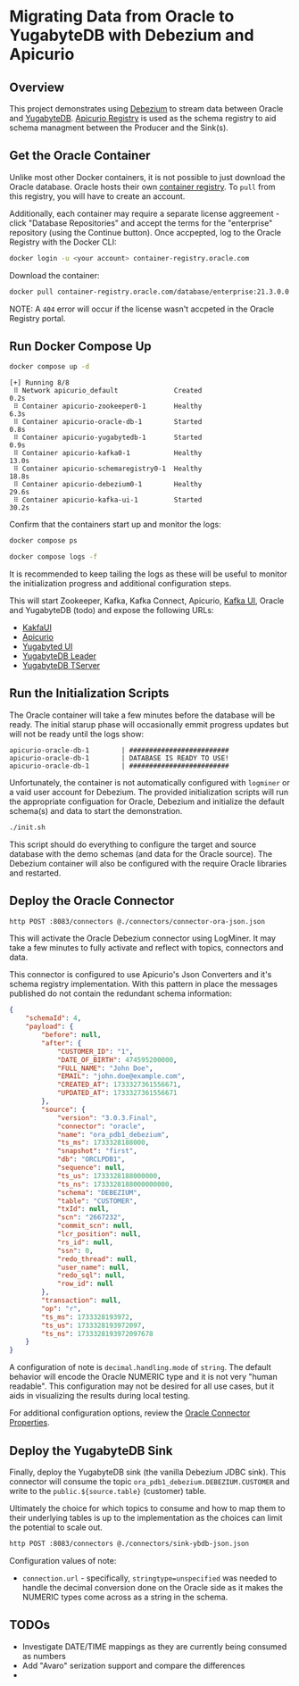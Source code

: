# Migrating Data from Oracle to YugabyteDB with Debezium and Apicurio

## Overview

This project demonstrates using [Debezium](https://debezium.io/) to stream data
between Oracle and [YugabyteDB](https://www.yugabyte.com/). [Apicurio Registry](https://www.apicur.io/registry/)
is used as the schema registry to aid schema managment between the Producer and
the Sink(s).

## Get the Oracle Container

Unlike most other Docker containers, it is not possible to just download the
Oracle database. Oracle hosts their own [container registry](https://container-registry.oracle.com).
To `pull` from this registry, you will have to create an account.

Additionally, each container may require a separate license aggreement - click
"Database Repositories" and accept the terms for the "enterprise" repository
(using the Continue button). Once accpepted, log to the Oracle Registry with
the Docker CLI:

```bash
docker login -u <your account> container-registry.oracle.com
```

Download the container:

```bash
docker pull container-registry.oracle.com/database/enterprise:21.3.0.0
```

NOTE: A `404` error will occur if the license wasn't accpeted in the Oracle Registry portal.

## Run Docker Compose Up

```bash
docker compose up -d
```

```shell
[+] Running 8/8
 ⠿ Network apicurio_default              Created                        0.2s
 ⠿ Container apicurio-zookeeper0-1       Healthy                        6.3s
 ⠿ Container apicurio-oracle-db-1        Started                        0.8s
 ⠿ Container apicurio-yugabytedb-1       Started                        0.9s
 ⠿ Container apicurio-kafka0-1           Healthy                        13.0s
 ⠿ Container apicurio-schemaregistry0-1  Healthy                        18.8s
 ⠿ Container apicurio-debezium0-1        Healthy                        29.6s
 ⠿ Container apicurio-kafka-ui-1         Started                        30.2s
```

Confirm that the containers start up and monitor the logs:

```bash
docker compose ps
```

```bash
docker compose logs -f
```

It is recommended to keep tailing the logs as these will be useful to monitor
the initialization progress and additional configuration steps.

This will start Zookeeper, Kafka, Kafka Connect, Apicurio, [Kafka UI](https://github.com/provectus/kafka-ui),
Oracle and YugabyteDB (todo) and expose the following URLs:

* [KakfaUI](http://localhost:8180/)
* [Apicurio](http://localhost:8085/)
* [Yugabyted UI](http://localhost:15433/)
* [YugabyteDB Leader](http://localhost:7000/)
* [YugabyteDB TServer](http://localhost:9000/)

## Run the Initialization Scripts

The Oracle container will take a few minutes before the database will be ready.
The initial starup phase will occasionally emmit progress updates but will not
be ready until the logs show:

```shell
apicurio-oracle-db-1        | #########################
apicurio-oracle-db-1        | DATABASE IS READY TO USE!
apicurio-oracle-db-1        | #########################
```

Unfortunately, the container is not automatically configured with `logminer` or
a vaid user account for Debezium. The provided initialization scripts will run
the appropriate configuation for Oracle, Debezium and initialize the default
schema(s) and data to start the demonstration.

```bash
./init.sh
```

This script should do everything to configure the target and source database
with the demo schemas (and data for the Oracle source). The Debezium container
will also be configured with the require Oracle libraries and restarted.

## Deploy the Oracle Connector

```bash
http POST :8083/connectors @./connectors/connector-ora-json.json
```

This will activate the Oracle Debezium connector using LogMiner. It may take a
few minutes to fully activate and reflect with topics, connectors and data.

This connector is configured to use Apicurio's Json Converters and it's schema
registry implementation. With this pattern in place the messages published do
not contain the redundant schema information:

```json
{
	"schemaId": 4,
	"payload": {
		"before": null,
		"after": {
			"CUSTOMER_ID": "1",
			"DATE_OF_BIRTH": 474595200000,
			"FULL_NAME": "John Doe",
			"EMAIL": "john.doe@example.com",
			"CREATED_AT": 1733327361556671,
			"UPDATED_AT": 1733327361556671
		},
		"source": {
			"version": "3.0.3.Final",
			"connector": "oracle",
			"name": "ora_pdb1_debezium",
			"ts_ms": 1733328188000,
			"snapshot": "first",
			"db": "ORCLPDB1",
			"sequence": null,
			"ts_us": 1733328188000000,
			"ts_ns": 1733328188000000000,
			"schema": "DEBEZIUM",
			"table": "CUSTOMER",
			"txId": null,
			"scn": "2667232",
			"commit_scn": null,
			"lcr_position": null,
			"rs_id": null,
			"ssn": 0,
			"redo_thread": null,
			"user_name": null,
			"redo_sql": null,
			"row_id": null
		},
		"transaction": null,
		"op": "r",
		"ts_ms": 1733328193972,
		"ts_us": 1733328193972097,
		"ts_ns": 1733328193972097678
	}
}
```

A configuration of note is `decimal.handling.mode` of `string`. The default
behavior will encode the Oracle NUMERIC type and it is not very "human
readable". This configuration may not be desired for all use cases, but it aids
in visualizing the results during local testing.

For additional configuration options, review the [Oracle Connector Properties](https://debezium.io/documentation/reference/stable/connectors/oracle.html#oracle-connector-properties).

## Deploy the YugabyteDB Sink

Finally, deploy the YugabyteDB sink (the vanilla Debezium JDBC sink). This
connector will consume the topic `ora_pdb1_debezium.DEBEZIUM.CUSTOMER` and
write to the `public.${source.table}` (customer) table.

Ultimately the choice for which topics to consume and how to map them to their
underlying tables is up to the implementation as the choices can limit the
potential to scale out.

```bash
http POST :8083/connectors @./connectors/sink-ybdb-json.json
```

Configuration values of note:

- `connection.url` - specifically, `stringtype=unspecified` was needed to handle the decimal conversion done on the Oracle side as it makes the NUMERIC types come across as a string in the schema.

## TODOs

- Investigate DATE/TIME mappings as they are currently being consumed as numbers
- Add "Avaro" serization support and compare the differences
- 